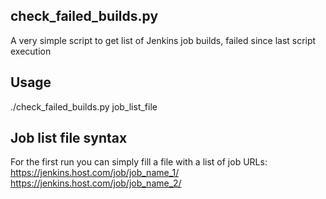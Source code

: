 ## check_failed_builds.py

A very simple script to get list of Jenkins job builds, failed since last script execution

## Usage

./check_failed_builds.py job_list_file

## Job list file syntax

For the first run you can simply fill a file with a list of job URLs:
https://jenkins.host.com/job/job_name_1/
https://jenkins.host.com/job/job_name_2/

